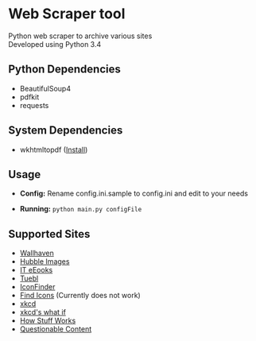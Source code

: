 # Web Scraper tool

Python web scraper to archive various sites  
Developed using Python 3.4

## Python Dependencies
- BeautifulSoup4
- pdfkit
- requests  

## System Dependencies
- wkhtmltopdf ([Install](https://github.com/JazzCore/python-pdfkit/wiki/Installing-wkhtmltopdf))

## Usage
- **Config:** Rename config.ini.sample to config.ini and edit to your needs

- **Running:** `python main.py configFile` 

## Supported Sites
- [Wallhaven](http://alpha.wallhaven.cc/)
- [Hubble Images](http://hubblesite.org/gallery/album/entire/npp/all)
- [IT eEooks](http://it-ebooks.info/)
- [Tuebl](http://tuebl.ca/)
- [IconFinder](https://www.iconfinder.com/)
- [Find Icons](http://findicons.com/) (Currently does not work)
- [xkcd](http://xkcd.com/)
- [xkcd's what if](http://what-if.xkcd.com/)
- [How Stuff Works](http://www.howstuffworks.com/)
- [Questionable Content](http://questionablecontent.net/)
